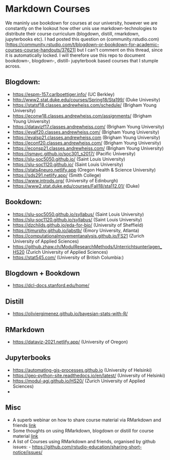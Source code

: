 # Markdown Courses

We maninly use bookdown for courses at our university, however we are constantly on the lookout how other unis use markdown-technologies to distribute their course curriculum (blogdown, distill, rmarkdown, jupyterbooks etc). I had posted this question on (community.rstudio.com)[https://community.rstudio.com/t/blogdown-or-bookdown-for-academic-courses-course-handouts/37621] but I can't comment on this thread, since it is automatically locked. I will therefore use this repo to document bookdown-, blogdown-, distill- jupyterbook based courses that I stumple across. 

## Blogdown:

- https://espm-157.carlboettiger.info/ (UC Berkley)
- http://www2.stat.duke.edu/courses/Spring18/Sta199/ (Duke Univesity)
- https://statsf18.classes.andrewheiss.com/schedule/ (Brigham Young University)
- https://econw18.classes.andrewheiss.com/assignments/ (Brigham Young University)
- https://datavizf17.classes.andrewheiss.com/ (Brigham Young University)
- https://evalf20.classes.andrewheiss.com/ (Brigham Young University)
- https://evalsp21.classes.andrewheiss.com (Brigham Young University)
- https://econf20.classes.andrewheiss.com/ (Brigham Young University) 
- https://econsp21.classes.andrewheiss.com/ (Brigham Young University)
- https://ismayc.github.io/soc301_s2017/ (Pacific University)
- https://slu-soc5050.github.io/ (Saint Louis University)
- https://slu-soc1120.github.io/ (Saint Louis University)
- https://stats4neuro.netlify.app (Oregon Health & Science University)
- https://sds291.netlify.app/ (Smith College)
- https://www.introds.org/ (University of Edinburgh)
- https://www2.stat.duke.edu/courses/Fall18/sta112.01/ (Duke)

## Bookdown:

- https://slu-soc5050.github.io/syllabus/ (Saint Louis University)
- https://slu-soc1120.github.io/syllabus/ (Saint Louis University)
- https://dzchilds.github.io/eda-for-bio/ (University of Sheffield)
- https://tjmurphy.github.io/jabstb/ (Emory University, Atlanta)
- https://computationalmovementanalysis.github.io/FS21 (Zurich University of Applied Sciences)
- https://github.zhaw.ch/ModulResearchMethods/Unterrichtsunterlagen_HS20 (Zurich University of Applied Sciences)
- https://stat545.com/ (University of British Columbia:)

## Blogdown + Bookdown
- https://dcl-docs.stanford.edu/home/

## Distill
- https://oliviergimenez.github.io/bayesian-stats-with-R/

## RMarkdown
- https://dataviz-2021.netlify.app/ (University of Oregon)

## Jupyterbooks

- https://automating-gis-processes.github.io (University of Helsinki)
- https://geo-python-site.readthedocs.io/en/latest/ (University of Helsinki)
- https://modul-agi.github.io/HS20/ (Zurich University of Applied Sciences) 
- 


## Misc

- A superb webinar on how to share course material via RMarkdown and friends [link](https://rstudio.com/resources/webinars/sharing-on-short-notice-how-to-get-your-materials-online-with-r-markdown/)
- Some thoughts on using RMarkdown, blogdown or distill for course material [link](https://education.rstudio.com/blog/2021/02/distill-it-down/)
- A list of Courses using RMarkdown and friends, organised by github issues: - https://github.com/rstudio-education/sharing-short-notice/issues/


